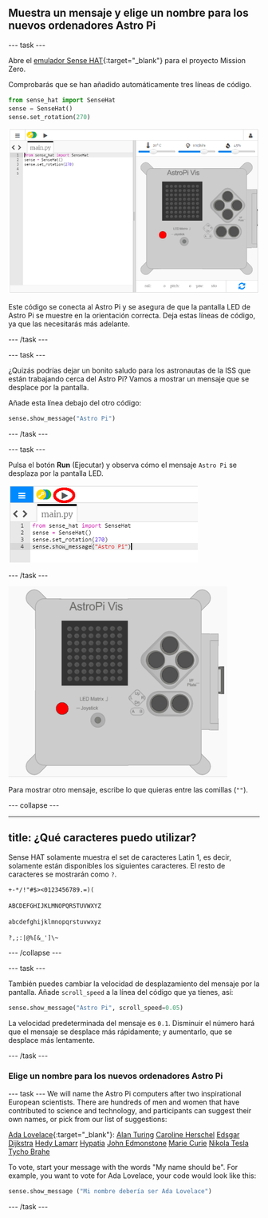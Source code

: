 ## Muestra un mensaje y elige un nombre para los nuevos ordenadores Astro Pi

--- task ---

Abre el [emulador Sense HAT](https://trinket.io/mission-zero){:target="_blank"} para el proyecto Mission Zero.

Comprobarás que se han añadido automáticamente tres líneas de código.

```python
from sense_hat import SenseHat
sense = SenseHat()
sense.set_rotation(270)
```

![emulador sense hat](images/sense-hat-emulator2.png)

Este código se conecta al Astro Pi y se asegura de que la pantalla LED de Astro Pi se muestre en la orientación correcta. Deja estas líneas de código, ya que las necesitarás más adelante.

--- /task ---

--- task ---

¿Quizás podrías dejar un bonito saludo para los astronautas de la ISS que están trabajando cerca del Astro Pi? Vamos a mostrar un mensaje que se desplace por la pantalla.

Añade esta línea debajo del otro código:

```python
sense.show_message("Astro Pi")
```

--- /task ---

--- task ---

Pulsa el botón **Run** (Ejecutar) y observa cómo el mensaje `Astro Pi` se desplaza por la pantalla LED.

![show message code click run](images/show-message-code-annotated.PNG)

--- /task ---

![Scrolling message](images/scroll-message.gif)

Para mostrar otro mensaje, escribe lo que quieras entre las comillas (`""`).

--- collapse ---

---
title: ¿Qué caracteres puedo utilizar?
---

Sense HAT solamente muestra el set de caracteres Latin 1, es decir, solamente están disponibles los siguientes caracteres. El resto de caracteres se mostrarán como `?`.

```
+-*/!"#$><0123456789.=)(

ABCDEFGHIJKLMNOPQRSTUVWXYZ

abcdefghijklmnopqrstuvwxyz

?,;:|@%[&_']\~
```

--- /collapse ---

--- task ---

También puedes cambiar la velocidad de desplazamiento del mensaje por la pantalla. Añade `scroll_speed` a la línea del código que ya tienes, así:

```python
sense.show_message("Astro Pi", scroll_speed=0.05)
```

La velocidad predeterminada del mensaje es `0.1`. Disminuir el número hará que el mensaje se desplace más rápidamente; y aumentarlo, que se desplace más lentamente.

--- /task ---

### Elige un nombre para los nuevos ordenadores Astro Pi

--- task --- We will name the Astro Pi computers after two inspirational European scientists. There are hundreds of men and women that have contributed to science and technology, and participants can suggest their own names, or pick from our list of suggestions:


[Ada Lovelace](https://en.wikipedia.org/wiki/Ada_Lovelace){:target="_blank"}: [Alan Turing](https://en.wikipedia.org/wiki/Alan_Turing) [Caroline Herschel](https://en.wikipedia.org/wiki/Caroline_Herschel) [Edsgar Dijkstra](https://en.wikipedia.org/wiki/Edsger_W._Dijkstra) [Hedy Lamarr](https://en.wikipedia.org/wiki/Hedy_Lamarr) [Hypatia](https://en.wikipedia.org/wiki/Hypatia) [John Edmonstone](https://en.wikipedia.org/wiki/John_Edmonstone) [Marie Curie](https://en.wikipedia.org/wiki/Marie_Curie) [Nikola Tesla](https://en.wikipedia.org/wiki/Nikola_Tesla) [Tycho Brahe](https://en.wikipedia.org/wiki/Tycho_Brahe)

To vote, start your message with the words "My name should be". For example, you want to vote for Ada Lovelace, your code would look like this:

```python
sense.show_message ("Mi nombre debería ser Ada Lovelace")
```
--- /task ---



